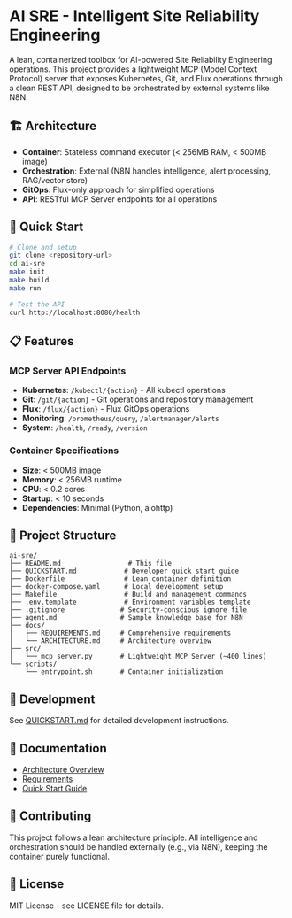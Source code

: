 # AI SRE - Intelligent Site Reliability Engineering

A lean, containerized toolbox for AI-powered Site Reliability Engineering operations. This project provides a lightweight MCP (Model Context Protocol) server that exposes Kubernetes, Git, and Flux operations through a clean REST API, designed to be orchestrated by external systems like N8N.

## 🏗️ Architecture

- **Container**: Stateless command executor (< 256MB RAM, < 500MB image)
- **Orchestration**: External (N8N handles intelligence, alert processing, RAG/vector store)
- **GitOps**: Flux-only approach for simplified operations
- **API**: RESTful MCP Server endpoints for all operations

## 🚀 Quick Start

```bash
# Clone and setup
git clone <repository-url>
cd ai-sre
make init
make build
make run

# Test the API
curl http://localhost:8080/health
```

## 📋 Features

### MCP Server API Endpoints

- **Kubernetes**: `/kubectl/{action}` - All kubectl operations
- **Git**: `/git/{action}` - Git operations and repository management
- **Flux**: `/flux/{action}` - Flux GitOps operations
- **Monitoring**: `/prometheus/query`, `/alertmanager/alerts`
- **System**: `/health`, `/ready`, `/version`

### Container Specifications

- **Size**: < 500MB image
- **Memory**: < 256MB runtime
- **CPU**: < 0.2 cores
- **Startup**: < 10 seconds
- **Dependencies**: Minimal (Python, aiohttp)

## 📁 Project Structure

```
ai-sre/
├── README.md                 # This file
├── QUICKSTART.md            # Developer quick start guide
├── Dockerfile               # Lean container definition
├── docker-compose.yaml      # Local development setup
├── Makefile                 # Build and management commands
├── .env.template            # Environment variables template
├── .gitignore              # Security-conscious ignore file
├── agent.md                # Sample knowledge base for N8N
├── docs/
│   ├── REQUIREMENTS.md     # Comprehensive requirements
│   └── ARCHITECTURE.md     # Architecture overview
├── src/
│   └── mcp_server.py       # Lightweight MCP Server (~400 lines)
└── scripts/
    └── entrypoint.sh       # Container initialization
```

## 🔧 Development

See [QUICKSTART.md](QUICKSTART.md) for detailed development instructions.

## 📖 Documentation

- [Architecture Overview](docs/ARCHITECTURE.md)
- [Requirements](docs/REQUIREMENTS.md)
- [Quick Start Guide](QUICKSTART.md)

## 🤝 Contributing

This project follows a lean architecture principle. All intelligence and orchestration should be handled externally (e.g., via N8N), keeping the container purely functional.

## 📄 License

MIT License - see LICENSE file for details.
